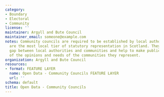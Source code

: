 ```yaml
---
category:
- Boundary
- Electoral
- Community
license: ''
maintainer: Argyll and Bute Council
maintainer_email: someone@example.com
notes: Community councils are required to be established by local authorities. They
  are the most local tier of statutory representation in Scotland. They bridge the
  gap between local authorities and communities and help to make public bodies aware
  of the opinions and needs of the communities they represent.
organization: Argyll and Bute Council
resources:
- format: FEATURE LAYER
  name: Open Data - Community Councils FEATURE LAYER
  url: ''
schema: default
title: Open Data - Community Councils
---
```

